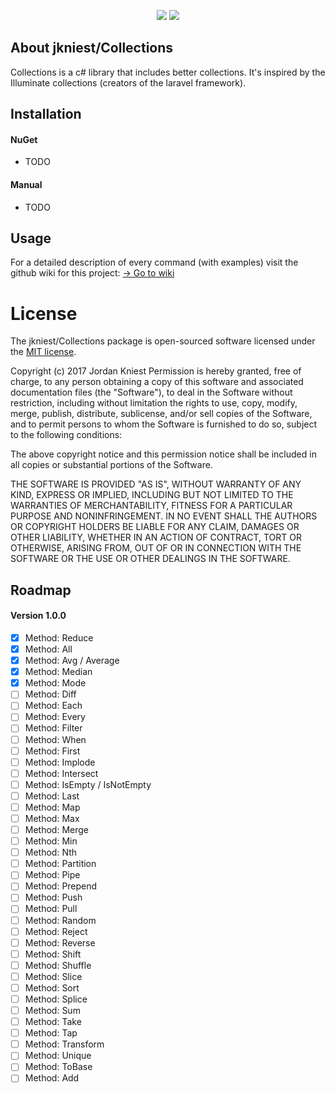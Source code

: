 <p align="center"><a href="https://travis-ci.com/jkniest/Collections"><img src="https://travis-ci.com/jkniest/Collections.svg?token=V2HFFCLc6NVnxsqjqD9v&branch=develop"></a> <img src="https://img.shields.io/badge/Version-1.0%20(DEV)-yellow.svg"></p>





## About jkniest/Collections

Collections is a c# library that includes better collections. It's inspired by the Illuminate collections (creators of the laravel framework).


## Installation

#### NuGet
- TODO

#### Manual
- TODO


## Usage

For a detailed description of every command (with examples) visit the github wiki for this project:
[-> Go to wiki](https://github.com/jkniest/Collections/wiki)


# License

The jkniest/Collections package is open-sourced software licensed under the [MIT license](https://opensource.org/licenses/MIT).

Copyright (c) 2017 Jordan Kniest
Permission is hereby granted, free of charge, to any person obtaining a copy of this software and associated documentation files (the "Software"), to deal in the Software without restriction, including without limitation the rights to use, copy, modify, merge, publish, distribute, sublicense, and/or sell copies of the Software, and to permit persons to whom the Software is furnished to do so, subject to the following conditions:

The above copyright notice and this permission notice shall be included in all copies or substantial portions of the Software.

THE SOFTWARE IS PROVIDED "AS IS", WITHOUT WARRANTY OF ANY KIND, EXPRESS OR IMPLIED, INCLUDING BUT NOT LIMITED TO THE WARRANTIES OF MERCHANTABILITY, FITNESS FOR A PARTICULAR PURPOSE AND NONINFRINGEMENT. IN NO EVENT SHALL THE AUTHORS OR COPYRIGHT HOLDERS BE LIABLE FOR ANY CLAIM, DAMAGES OR OTHER LIABILITY, WHETHER IN AN ACTION OF CONTRACT, TORT OR OTHERWISE, ARISING FROM, OUT OF OR IN CONNECTION WITH THE SOFTWARE OR THE USE OR OTHER DEALINGS IN THE SOFTWARE.


## Roadmap

#### Version 1.0.0

 - [x] Method: Reduce
 - [x] Method: All
 - [x] Method: Avg / Average
 - [x] Method: Median
 - [x] Method: Mode
 - [ ] Method: Diff
 - [ ] Method: Each
 - [ ] Method: Every
 - [ ] Method: Filter
 - [ ] Method: When
 - [ ] Method: First
 - [ ] Method: Implode
 - [ ] Method: Intersect
 - [ ] Method: IsEmpty / IsNotEmpty
 - [ ] Method: Last
 - [ ] Method: Map
 - [ ] Method: Max
 - [ ] Method: Merge
 - [ ] Method: Min
 - [ ] Method: Nth
 - [ ] Method: Partition
 - [ ] Method: Pipe
 - [ ] Method: Prepend
 - [ ] Method: Push
 - [ ] Method: Pull
 - [ ] Method: Random
 - [ ] Method: Reject
 - [ ] Method: Reverse
 - [ ] Method: Shift
 - [ ] Method: Shuffle
 - [ ] Method: Slice
 - [ ] Method: Sort
 - [ ] Method: Splice
 - [ ] Method: Sum
 - [ ] Method: Take
 - [ ] Method: Tap
 - [ ] Method: Transform
 - [ ] Method: Unique
 - [ ] Method: ToBase
 - [ ] Method: Add
